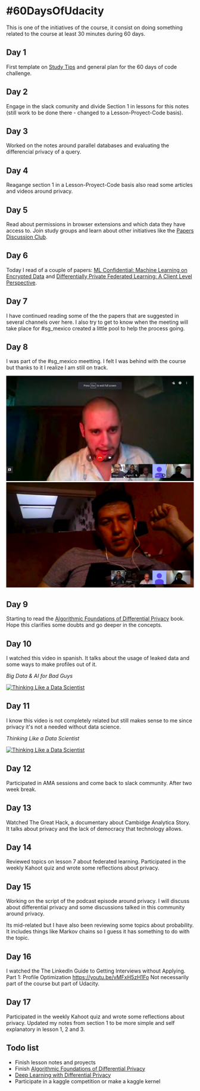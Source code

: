 # #60DaysOfUdacity

This is one of the initiatives of the course, it consist on doing something related to the course at least 30 minutes during 60 days.

## Day 1

First template on [Study Tips](Study%20Tips.md) and general plan for the 60 days of code challenge.

## Day 2

Engage in the slack comunity and divide Section 1 in lessons for this notes (still work to be done there - changed to a Lesson-Proyect-Code basis).

## Day 3

Worked on the notes around parallel databases and evaluating the differencial privacy of a query.

## Day 4

Reagange section 1 in a Lesson-Proyect-Code basis also read some articles and videos around privacy.

## Day 5

Read about permissions in browser extensions and which data they have access to. Join study groups and learn about other initiatives like the [Papers Discussion Club](https://github.com/papersdclub/theclub).

## Day 6

Today I read of a couple of papers: [ML Confidential: Machine Learning on Encrypted Data](https://eprint.iacr.org/2012/323.pdf) and [Differentially Private Federated Learning: A Client Level Perspective](https://arxiv.org/pdf/1712.07557.pdf).

## Day 7

I have continued reading some of the the papers that are suggested in several channels over here. I also try to get to know when the meeting will take place for #sg_mexico created a little pool to help the process going.

## Day 8

I was part of the #sg_mexico meetting. I felt I was behind with the course but thanks to it I realize I am still on track.

![First Meeting 1](Img/sg_mexico_first_meeting_1.png)
![First Meeting 2](Img/sg_mexico_first_meeting_2.png)

## Day 9

Starting to read the [Algorithmic Foundations of Differential Privacy](https://www.cis.upenn.edu/~aaroth/Papers/privacybook.pdf) book. Hope this clarifies some doubts and go deeper in the concepts.

## Day 10

I watched this video in spanish. It talks about the usage of leaked data and some ways to make profiles out of it.

*Big Data & AI for Bad Guys*

[![Thinking Like a Data Scientist](https://img.youtube.com/vi/PfM6xXkB78M/0.jpg)](https://www.youtube.com/watch?v=PfM6xXkB78M)

## Day 11

I know this video is not completely related but still makes sense to me since privacy it's not a needed without data science.

*Thinking Like a Data Scientist*

[![Thinking Like a Data Scientist](https://img.youtube.com/vi/FGDaxOvQapc/0.jpg)](https://www.youtube.com/watch?v=FGDaxOvQapc)

## Day 12

Participated in AMA sessions and come back to slack community. After two week break.

## Day 13

Watched The Great Hack, a documentary about Cambidge Analytica Story. It talks about privacy and the lack of democracy that technology allows.

## Day 14

Reviewed topics on lesson 7 about federated learning. Participated in the weekly Kahoot quiz and wrote some reflections about privacy.

## Day 15

Working on the script of the podcast episode around privacy. I will discuss about differential privacy and some discussions talked in this community around privacy.

Its mid-related but I have also been reviewing some topics about probability. It includes things like Markov chains so I guess it has something to do with the topic.

## Day 16

I watched the The LinkedIn Guide to Getting Interviews without Applying. Part 1: Profile Optimization https://youtu.be/vMFxH5zH1Fo Not necessarily part of the course but part of Udacity.

## Day 17

Participated in the weekly Kahoot quiz and wrote some reflections about privacy.
Updated my notes from section 1 to be more simple and self explanatory in lesson 1, 2 and 3.

## Todo list

- Finish lesson notes and proyects
- Finish [Algorithmic Foundations of Differential Privacy](https://www.cis.upenn.edu/~aaroth/Papers/privacybook.pdf)
- [Deep Learning with Differential Privacy](https://arxiv.org/pdf/1607.00133.pdf)
- Participate in a kaggle competition or make a kaggle kernel
